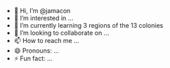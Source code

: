 - 👋 Hi, I’m @jamacon
- 👀 I’m interested in ...
- 🌱 I’m currently learning 3 regions of the 13 colonies
- 💞️ I’m looking to collaborate on ...
- 📫 How to reach me ...
- 😄 Pronouns: ...
- ⚡ Fun fact: ...

<!---
jamacon/jamacon is a ✨ special ✨ repository because its `README.md` (this file) appears on your GitHub profile.
You can click the Preview link to take a look at your changes.
--->
